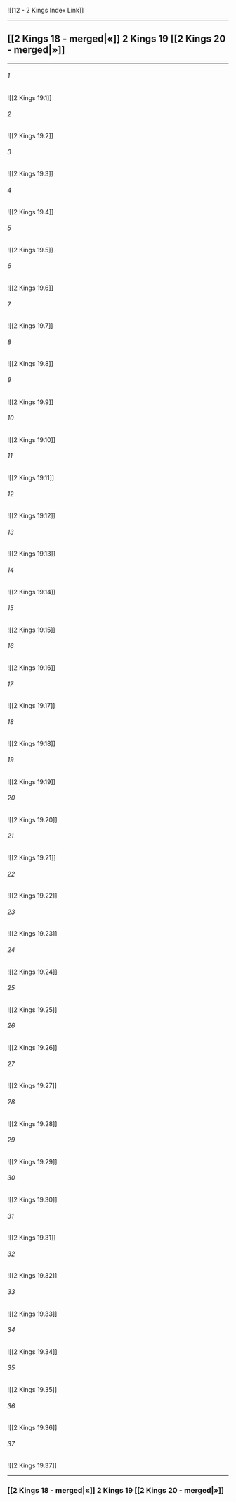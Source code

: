 ![[12 - 2 Kings Index Link]]

---
##  [[2 Kings 18 - merged|«]] 2 Kings 19 [[2 Kings 20 - merged|»]]

---

###### 1
![[2 Kings 19.1]] 

###### 2
![[2 Kings 19.2]] 

###### 3
![[2 Kings 19.3]] 

###### 4
![[2 Kings 19.4]]

###### 5 
![[2 Kings 19.5]] 

###### 6
![[2 Kings 19.6]] 

###### 7
![[2 Kings 19.7]] 

###### 8
![[2 Kings 19.8]] 

###### 9
![[2 Kings 19.9]] 

###### 10
![[2 Kings 19.10]] 

###### 11
![[2 Kings 19.11]] 

###### 12
![[2 Kings 19.12]]

###### 13
![[2 Kings 19.13]] 

###### 14
![[2 Kings 19.14]] 

###### 15
![[2 Kings 19.15]]

###### 16
![[2 Kings 19.16]] 

###### 17
![[2 Kings 19.17]]

###### 18
![[2 Kings 19.18]] 

###### 19
![[2 Kings 19.19]] 

###### 20
![[2 Kings 19.20]]

###### 21
![[2 Kings 19.21]] 

###### 22
![[2 Kings 19.22]] 

###### 23
![[2 Kings 19.23]]

###### 24
![[2 Kings 19.24]] 

###### 25
![[2 Kings 19.25]]

###### 26
![[2 Kings 19.26]] 

###### 27
![[2 Kings 19.27]] 

###### 28
![[2 Kings 19.28]]

###### 29
![[2 Kings 19.29]] 

###### 30
![[2 Kings 19.30]] 

###### 31
![[2 Kings 19.31]] 

###### 32
![[2 Kings 19.32]] 

###### 33
![[2 Kings 19.33]]

###### 34
![[2 Kings 19.34]] 

###### 35
![[2 Kings 19.35]]

###### 36
![[2 Kings 19.36]] 

###### 37
![[2 Kings 19.37]] 


---
###  [[2 Kings 18 - merged|«]] 2 Kings 19 [[2 Kings 20 - merged|»]]